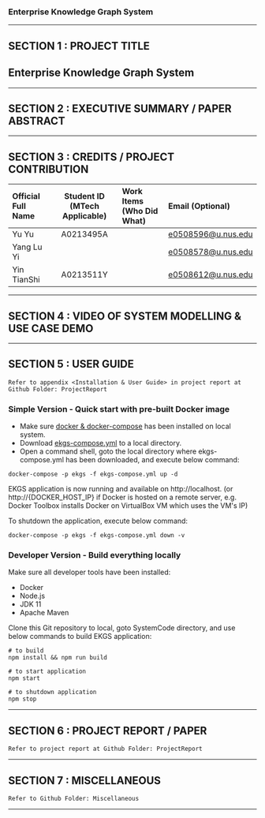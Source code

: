 ﻿### Enterprise Knowledge Graph System

---

## SECTION 1 : PROJECT TITLE
## Enterprise Knowledge Graph System

---

## SECTION 2 : EXECUTIVE SUMMARY / PAPER ABSTRACT

---

## SECTION 3 : CREDITS / PROJECT CONTRIBUTION

| Official Full Name  | Student ID (MTech Applicable)  | Work Items (Who Did What) | Email (Optional) |
| :------------ |:---------------:| :-----| :-----|
| Yu Yu | A0213495A | | e0508596@u.nus.edu |
| Yang Lu Yi | | | e0508578@u.nus.edu |
| Yin TianShi | A0213511Y | | e0508612@u.nus.edu |

---

## SECTION 4 : VIDEO OF SYSTEM MODELLING & USE CASE DEMO

---

## SECTION 5 : USER GUIDE

`Refer to appendix <Installation & User Guide> in project report at Github Folder: ProjectReport`

### Simple Version - Quick start with pre-built Docker image
- Make sure [docker & docker-compose](https://docs.docker.com/install/) has been installed on local system.
- Download [ekgs-compose.yml](https://github.com/IRS-3Y/Enterprise-Knowledge-Graph-System/blob/master/SystemCode/ekgs-compose.yml) to a local directory.
- Open a command shell, goto the local directory where ekgs-compose.yml has been downloaded, and execute below command:
```
docker-compose -p ekgs -f ekgs-compose.yml up -d
```
EKGS application is now running and available on http://localhost. (or http://{DOCKER_HOST_IP} if Docker is hosted on a remote server,
e.g. Docker Toolbox installs Docker on VirtualBox VM which uses the VM's IP)

To shutdown the application, execute below command:
```
docker-compose -p ekgs -f ekgs-compose.yml down -v
```

### Developer Version - Build everything locally
Make sure all developer tools have been installed:
- Docker
- Node.js
- JDK 11
- Apache Maven

Clone this Git repository to local, goto SystemCode directory, and use below commands to build EKGS application:
```
# to build
npm install && npm run build

# to start application
npm start

# to shutdown application
npm stop
```

---

## SECTION 6 : PROJECT REPORT / PAPER

`Refer to project report at Github Folder: ProjectReport`

---

## SECTION 7 : MISCELLANEOUS

`Refer to Github Folder: Miscellaneous`

---

